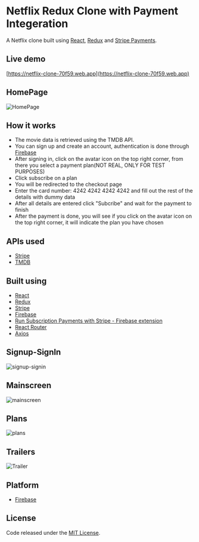 # Netflix Redux Clone with Payment Integeration
A Netflix clone built using [React](https://reactjs.org/), [Redux](https://redux.js.org/) and [Stripe Payments](https://stripe.com/).

## Live demo
[https://netflix-clone-70f59.web.app](https://netflix-clone-70f59.web.app)

## HomePage
![HomePage](https://user-images.githubusercontent.com/71821348/132841490-fd5a5991-4a17-4644-b2a1-bf72378f6dcc.png)

## How it works
- The movie data is retrieved using the TMDB API.
- You can sign up and create an account, authentication is done through [Firebase](https://firebase.google.com/)
- After signing in, click on the avatar icon on the top right corner, from there you select a payment plan(NOT REAL, ONLY FOR TEST PURPOSES)
- Click subscribe on a plan
- You will be redirected to the checkout page
- Enter the card number: 4242 4242 4242 4242 and fill out the rest of the details with dummy data
- After all details are entered click "Subcribe" and wait for the payment to finish
- After the payment is done, you will see if you click on the avatar icon on the top right corner, it will indicate the plan you have chosen

## APIs used 
- [Stripe](https://stripe.com/)
- [TMDB](https://www.themoviedb.org/)

## Built using
- [React](https://reactjs.org/)
- [Redux](https://redux.js.org/)
- [Stripe](https://stripe.com/)
- [Firebase](https://firebase.google.com/)
- [Run Subscription Payments with Stripe - Firebase extension](https://firebase.google.com/products/extensions/firestore-stripe-subscriptions)
- [React Router](https://reactrouter.com/)
- [Axios](https://github.com/axios/axios)

## Signup-SignIn
![signup-signin](https://user-images.githubusercontent.com/71821348/132841608-49b49a36-e6ad-40ca-989c-262cdee60a65.png)

## Mainscreen
![mainscreen](https://user-images.githubusercontent.com/71821348/132841821-d22cd4d1-a7d1-4f9e-b777-c9ac3425ff90.png)

## Plans
![plans](https://user-images.githubusercontent.com/71821348/132841897-b9a88e1a-d484-425a-8961-6683cecf04dc.png)

## Trailers
![Trailer](https://user-images.githubusercontent.com/71821348/132842050-7b80aa0e-8108-4b58-abc8-d1d33a9d6e8a.png)

## Platform
- [Firebase](https://firebase.google.com/)

## License
Code released under the [MIT License](https://github.com/Tushar-Indurjeeth/Netflix-Clone-Redux/blob/master/LICENSE).
